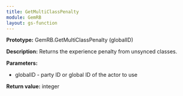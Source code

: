 ```yaml
---
title: GetMultiClassPenalty
module: GemRB
layout: gs-function
---
```


**Prototype:** GemRB.GetMultiClassPenalty (globalID)

**Description:** Returns the experience penalty from unsynced classes.

**Parameters:**
  * globalID - party ID or global ID of the actor to use

**Return value:** integer
